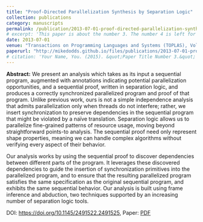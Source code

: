 ```yaml
---
title: "Proof-Directed Parallelization Synthesis by Separation Logic"
collection: publications
category: manuscripts
permalink: /publication/2013-07-01-proof-directed-parallelization-synthesis
# excerpt: 'This paper is about the number 3. The number 4 is left for future work.'
date: 2013-07-01
venue: "Transactions on Programming Languages and Systems (TOPLAS), Volume 35, Issue 2"
paperurl: "http://mikedodds.github.io/files/publications/2013-07-01-proof-directed-parallelization-synthesis.pdf"
# citation: 'Your Name, You. (2015). &quot;Paper Title Number 3.&quot; <i>Journal 1</i>. 1(3).'
---
```


**Abstract:** We present an analysis which takes as its input a sequential program, augmented with annotations indicating potential parallelization opportunities, and a sequential proof, written in separation logic, and produces a correctly synchronized parallelized program and proof of that program. Unlike previous work, ours is not a simple independence analysis that admits parallelization only when threads do not interfere; rather, we insert synchronization to preserve dependencies in the sequential program that might be violated by a naïve translation. Separation logic allows us to parallelize fine-grained patterns of resource usage, moving beyond straightforward points-to analysis. The sequential proof need only represent shape properties, meaning we can handle complex algorithms without verifying every aspect of their behavior.

Our analysis works by using the sequential proof to discover dependencies between different parts of the program. It leverages these discovered dependencies to guide the insertion of synchronization primitives into the parallelized program, and to ensure that the resulting parallelized program satisfies the same specification as the original sequential program, and exhibits the same sequential behavior. Our analysis is built using frame inference and abduction, two techniques supported by an increasing number of separation logic tools.

DOI: <https://doi.org/10.1145/2491522.2491525>, Paper: [PDF](http://mikedodds.github.io/files/publications/2016-01-04-proof-directed-parallelization-synthesis.pdf)